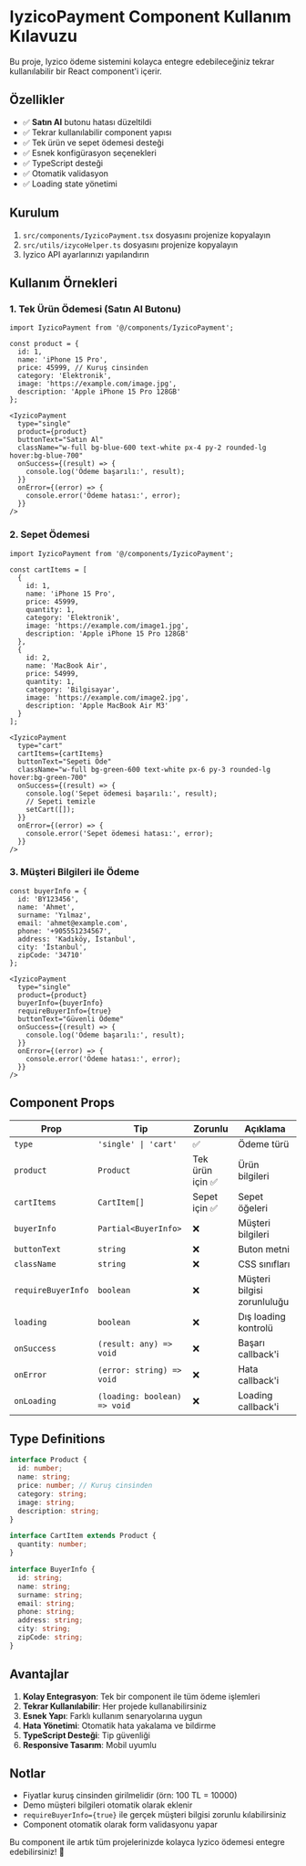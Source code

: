 # IyzicoPayment Component Kullanım Kılavuzu

Bu proje, Iyzico ödeme sistemini kolayca entegre edebileceğiniz tekrar kullanılabilir bir React component'i içerir.

## Özellikler

- ✅ **Satın Al** butonu hatası düzeltildi
- ✅ Tekrar kullanılabilir component yapısı
- ✅ Tek ürün ve sepet ödemesi desteği
- ✅ Esnek konfigürasyon seçenekleri
- ✅ TypeScript desteği
- ✅ Otomatik validasyon
- ✅ Loading state yönetimi

## Kurulum

1. `src/components/IyzicoPayment.tsx` dosyasını projenize kopyalayın
2. `src/utils/izycoHelper.ts` dosyasını projenize kopyalayın
3. Iyzico API ayarlarınızı yapılandırın

## Kullanım Örnekleri

### 1. Tek Ürün Ödemesi (Satın Al Butonu)

```tsx
import IyzicoPayment from '@/components/IyzicoPayment';

const product = {
  id: 1,
  name: 'iPhone 15 Pro',
  price: 45999, // Kuruş cinsinden
  category: 'Elektronik',
  image: 'https://example.com/image.jpg',
  description: 'Apple iPhone 15 Pro 128GB'
};

<IyzicoPayment
  type="single"
  product={product}
  buttonText="Satın Al"
  className="w-full bg-blue-600 text-white px-4 py-2 rounded-lg hover:bg-blue-700"
  onSuccess={(result) => {
    console.log('Ödeme başarılı:', result);
  }}
  onError={(error) => {
    console.error('Ödeme hatası:', error);
  }}
/>
```

### 2. Sepet Ödemesi

```tsx
import IyzicoPayment from '@/components/IyzicoPayment';

const cartItems = [
  {
    id: 1,
    name: 'iPhone 15 Pro',
    price: 45999,
    quantity: 1,
    category: 'Elektronik',
    image: 'https://example.com/image1.jpg',
    description: 'Apple iPhone 15 Pro 128GB'
  },
  {
    id: 2,
    name: 'MacBook Air',
    price: 54999,
    quantity: 1,
    category: 'Bilgisayar',
    image: 'https://example.com/image2.jpg',
    description: 'Apple MacBook Air M3'
  }
];

<IyzicoPayment
  type="cart"
  cartItems={cartItems}
  buttonText="Sepeti Öde"
  className="w-full bg-green-600 text-white px-6 py-3 rounded-lg hover:bg-green-700"
  onSuccess={(result) => {
    console.log('Sepet ödemesi başarılı:', result);
    // Sepeti temizle
    setCart([]);
  }}
  onError={(error) => {
    console.error('Sepet ödemesi hatası:', error);
  }}
/>
```

### 3. Müşteri Bilgileri ile Ödeme

```tsx
const buyerInfo = {
  id: 'BY123456',
  name: 'Ahmet',
  surname: 'Yılmaz',
  email: 'ahmet@example.com',
  phone: '+905551234567',
  address: 'Kadıköy, İstanbul',
  city: 'İstanbul',
  zipCode: '34710'
};

<IyzicoPayment
  type="single"
  product={product}
  buyerInfo={buyerInfo}
  requireBuyerInfo={true}
  buttonText="Güvenli Ödeme"
  onSuccess={(result) => {
    console.log('Ödeme başarılı:', result);
  }}
  onError={(error) => {
    console.error('Ödeme hatası:', error);
  }}
/>
```

## Component Props

| Prop | Tip | Zorunlu | Açıklama |
|------|-----|---------|----------|
| `type` | `'single' \| 'cart'` | ✅ | Ödeme türü |
| `product` | `Product` | Tek ürün için ✅ | Ürün bilgileri |
| `cartItems` | `CartItem[]` | Sepet için ✅ | Sepet öğeleri |
| `buyerInfo` | `Partial<BuyerInfo>` | ❌ | Müşteri bilgileri |
| `buttonText` | `string` | ❌ | Buton metni |
| `className` | `string` | ❌ | CSS sınıfları |
| `requireBuyerInfo` | `boolean` | ❌ | Müşteri bilgisi zorunluluğu |
| `loading` | `boolean` | ❌ | Dış loading kontrolü |
| `onSuccess` | `(result: any) => void` | ❌ | Başarı callback'i |
| `onError` | `(error: string) => void` | ❌ | Hata callback'i |
| `onLoading` | `(loading: boolean) => void` | ❌ | Loading callback'i |

## Type Definitions

```typescript
interface Product {
  id: number;
  name: string;
  price: number; // Kuruş cinsinden
  category: string;
  image: string;
  description: string;
}

interface CartItem extends Product {
  quantity: number;
}

interface BuyerInfo {
  id: string;
  name: string;
  surname: string;
  email: string;
  phone: string;
  address: string;
  city: string;
  zipCode: string;
}
```

## Avantajlar

1. **Kolay Entegrasyon**: Tek bir component ile tüm ödeme işlemleri
2. **Tekrar Kullanılabilir**: Her projede kullanabilirsiniz
3. **Esnek Yapı**: Farklı kullanım senaryolarına uygun
4. **Hata Yönetimi**: Otomatik hata yakalama ve bildirme
5. **TypeScript Desteği**: Tip güvenliği
6. **Responsive Tasarım**: Mobil uyumlu

## Notlar

- Fiyatlar kuruş cinsinden girilmelidir (örn: 100 TL = 10000)
- Demo müşteri bilgileri otomatik olarak eklenir
- `requireBuyerInfo={true}` ile gerçek müşteri bilgisi zorunlu kılabilirsiniz
- Component otomatik olarak form validasyonu yapar

Bu component ile artık tüm projelerinizde kolayca Iyzico ödemesi entegre edebilirsiniz! 🚀
